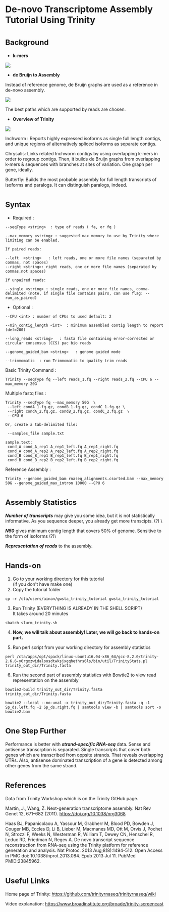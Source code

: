 # De-novo Transcriptome Assembly Tutorial Using **Trinity**


# <sub>**Background**


* **k-mers**

![](kmer.png)


* **de Bruijn to Assembly**

Instead of reference genome, de Bruijn graphs are used as a reference in de-novo assembly.

![](assembly.png)

The best paths which are supported by reads are chosen.

* **Overview of Trinity**

![](Screen&#32;Shot&#32;2020-03-02&#32;at&#32;8.47.01&#32;AM.png)


  Inchworm : Reports highly expressed isoforms as single full length contigs, and unique regions of alternatively spliced isoforms as separate contigs.
  
  Chrysalis: Links related Inchworm contigs by using overlapping k-mers in order to regroup contigs. Then, it builds de Bruijn graphs from overlapping k-mers & sequences with branches at sites of variation. One graph per gene, ideally.

  Butterfly: Builds the most probable assembly for full length transcripts of isoforms and paralogs. It can distinguish paralogs, indeed.

# <sub>**Syntax**

* Required :
```
--seqType <string>  : type of reads ( fa, or fq )  

--max_memory <string> : suggested max memory to use by Trinity where limiting can be enabled. 

If paired reads: 

--left  <string>   : left reads, one or more file names (separated by commas, not spaces)
--right <string>: right reads, one or more file names (separated by commas,not spaces)

If unpaired reads: 

--single <string> : single reads, one or more file names, comma-delimited (note, if single file contains pairs, can use flag: --run_as_paired)
```

* Optional :

```
--CPU <int> : number of CPUs to used default: 2

--min_contig_length <int>  : minimum assembled contig length to report (def=200)

--long_reads <string>   : fasta file containing error-corrected or circular consensus (CCS) pac bio reads

--genome_guided_bam <string>   : genome guided mode

--trimmomatic  : run Trimmomatic to quality trim reads
```

Basic Trinity Command :  
```
Trinity --seqType fq --left reads_1.fq --right reads_2.fq --CPU 6 --max_memory 20G
```
Multiple fastq files :
```
Trinity --seqType fq --max_memory 50G  \
 --left condA_1.fq.gz, condB_1.fq.gz, condC_1.fq.gz \
 --right condA_2.fq.gz, condB_2.fq.gz, condC_2.fq.gz  \ 
 --CPU 6

Or, create a tab-delimited file: 

 --samples_file sample.txt 
 
sample.text:
 cond_A cond_A_rep1 A_rep1_left.fq A_rep1_right.fq 
 cond_A cond_A_rep2 A_rep2_left.fq A_rep2_right.fq
 cond_B cond_B_rep1 B_rep1_left.fq B_rep1_right.fq
 cond_B cond_B_rep2 B_rep2_left.fq B_rep2_right.fq
```

Reference Assembly :

```
Trinity --genome_guided_bam rnaseq_alignments.csorted.bam --max_memory 50G --genome_guided_max_intron 10000 --CPU 6
```

# <sub>**Assembly Statistics**

***Number of transcripts*** may give you some idea, but it is not statistically informative. As you sequence deeper,  you already get more transcipts. (?) \

***N50*** gives minimum contig length that covers 50% of genome. Sensitive to the form of isoforms (?)\

***Representation of reads*** to the assembly.


# <sub>**Hands-on**
1. Go to your working directory for this tutorial \
  (if you don't have make one)
2. Copy the tutorial folder
``` 
cp -r /cta/users/ainan/gwsta_trinity_tutorial gwsta_trinity_tutorial
```

3. Run Trinity (EVERYTHING IS ALREADY IN THE SHELL SCRIPT)\
  It takes around 20 minutes
```
sbatch slurm_trinity.sh
```


4.  **Now, we will talk about assembly! Later, we will go back to hands-on part.**

5. Run perl script from your working directory for assembly statistics
```
perl /cta/apps/opt/spack/linux-ubuntu16.04-x86_64/gcc-8.2.0/trinity-2.6.6-y6rgxzwidaloosdtwksjxgqhethrs6ls/bin/util/TrinityStats.pl trinity_out_dir/Trinity.fasta
``` 
6. Run the second part of assembly statistics with Bowtie2 to view read representation on the assembly
```
bowtie2-build trinity_out_dir/Trinity.fasta trinity_out_dir/Trinity.fasta

bowtie2 --local --no-unal -x trinity_out_dir/Trinity.fasta -q -1 Sp_ds.left.fq -2 Sp_ds.right.fq | samtools view -b | samtools sort -o bowtie2.bam
```
# <sub>**One Step Further**

Performance is better with ***strand-specific RNA-seq*** data. Sense and antisense transcrption is separated.
Single transcripts that cover both genes which are transcribed from oppsite strands. That reveals overlapping UTRs.
Also, antisense dominated transcription of a gene is detected among other genes from the same strand.

# <sub>**References**

Data from Trinity Workshop which is on the Trinity GitHub page.

Martin, J., Wang, Z. Next-generation transcriptome assembly. Nat Rev Genet 12, 671–682 (2011). https://doi.org/10.1038/nrg3068

Haas BJ, Papanicolaou A, Yassour M, Grabherr M, Blood PD, Bowden J, Couger MB, Eccles D, Li B, Lieber M, Macmanes MD, Ott M, Orvis J, Pochet N, Strozzi F, Weeks N, Westerman R, William T, Dewey CN, Henschel R, Leduc RD, Friedman N, Regev A. De novo transcript sequence reconstruction from RNA-seq using the Trinity platform for reference generation and analysis. Nat Protoc. 2013 Aug;8(8):1494-512. Open Access in PMC doi: 10.1038/nprot.2013.084. Epub 2013 Jul 11. PubMed PMID:23845962.

# <sub>**Useful Links**

Home page of Trinity: https://github.com/trinityrnaseq/trinityrnaseq/wiki

Video explanation: https://www.broadinstitute.org/broade/trinity-screencast
